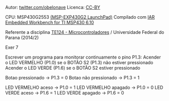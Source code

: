 Autor: [twitter.com/obelonave](https://twitter.com/obelonave)
Licenca: [CC-BY](http://creativecommons.org/licenses/)

CPU: MSP430G2553 [(MSP-EXP430G2 LaunchPad)](http://www.ti.com/ww/en/launchpad/launchpads-msp430-msp-exp430g2.html)
Compilado com [IAR Embedded Workbench for TI MSP430 6.10](http://www.iar.com/Products/IAR-Embedded-Workbench/TI-MSP430/)

Referente a disciplina [TE124 - Microcontroladores](http://www.eletrica.ufpr.br/p/disciplinas:te124)  / Universidade Federal do Parana (2014/2)

Exer 7
	
Escrever um programa para monitorar continuamente o pino P1.3:
Acender o LED VERMELHO (P1.0) se o BOTÃO S2 (P1.3) não estiver pressionado
Acender o LED VERDE (P1.6) se o BOTÃO S2 estiver pressionado

Botao pressionado -> P1.3 = 0
Botao não pressionado -> P1.3 = 1

LED VERMELHO aceso -> P1.0 = 1
LED VERMELHO apagado -> P1.0 = 0
LED VERDE aceso -> P1.6 = 1
LED VERDE apagado -> P1.6 = 0
